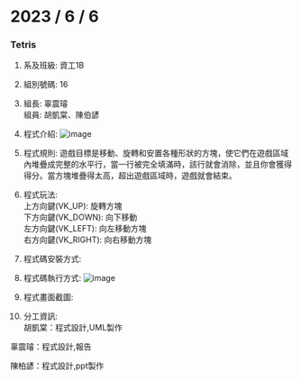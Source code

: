 # 2023 / 6 / 6
### Tetris

1. 系及班級: 資工1B
2. 組別號碼: 16
3. 組長: 辜震璿  
組員: 胡凱棠、陳伯諺
4. 程式介紹: ![image](https://github.com/Raymond0220/Tetris/assets/127190012/6383a4b7-994f-4704-800a-782559fdbb82)

5. 程式規則: 遊戲目標是移動、旋轉和安置各種形狀的方塊，使它們在遊戲區域內堆疊成完整的水平行，當一行被完全填滿時，該行就會消除，並且你會獲得得分。當方塊堆疊得太高，超出遊戲區域時，遊戲就會結束。
6. 程式玩法:  
  上方向鍵(VK_UP): 旋轉方塊  
  下方向鍵(VK_DOWN): 向下移動  
  左方向鍵(VK_LEFT): 向左移動方塊  
  右方向鍵(VK_RIGHT): 向右移動方塊  
7. 程式碼安裝方式:
8. 程式碼執行方式: ![image](https://github.com/Raymond0220/Tetris/assets/127190012/da5c0e89-bb52-4ec2-80fb-7e4dff8f0ba9)

9. 程式畫面截圖:
10. 分工資訊:  
   胡凱棠：程式設計,UML製作

辜震璿：程式設計,報告

陳柏諺：程式設計,ppt製作

